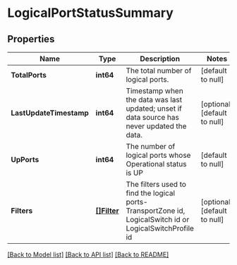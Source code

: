 # LogicalPortStatusSummary

## Properties
Name | Type | Description | Notes
------------ | ------------- | ------------- | -------------
**TotalPorts** | **int64** | The total number of logical ports. | [default to null]
**LastUpdateTimestamp** | **int64** | Timestamp when the data was last updated; unset if data source has never updated the data. | [optional] [default to null]
**UpPorts** | **int64** | The number of logical ports whose Operational status is UP | [default to null]
**Filters** | [**[]Filter**](Filter.md) | The filters used to find the logical ports- TransportZone id, LogicalSwitch id or LogicalSwitchProfile id | [optional] [default to null]

[[Back to Model list]](../README.md#documentation-for-models) [[Back to API list]](../README.md#documentation-for-api-endpoints) [[Back to README]](../README.md)

